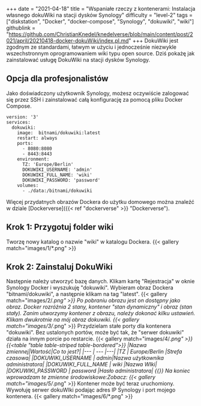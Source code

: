 +++
date = "2021-04-18"
title = "Wspaniałe rzeczy z kontenerami: Instalacja własnego dokuWiki na stacji dysków Synology"
difficulty = "level-2"
tags = ["diskstation", "Docker", "docker-compose", "Synology", "dokuwiki", "wiki"]
githublink = "https://github.com/ChristianKnedel/knedelverse/blob/main/content/post/2021/april/20210418-docker-dokuWiki/index.pl.md"
+++
DokuWiki jest zgodnym ze standardami, łatwym w użyciu i jednocześnie niezwykle wszechstronnym oprogramowaniem wiki typu open source. Dziś pokażę jak zainstalować usługę DokuWiki na stacji dysków Synology.
## Opcja dla profesjonalistów
Jako doświadczony użytkownik Synology, możesz oczywiście zalogować się przez SSH i zainstalować całą konfigurację za pomocą pliku Docker Compose.
```
version: '3'
services:
  dokuwiki:
    image:  bitnami/dokuwiki:latest
    restart: always
    ports:
      - 8080:8080
      - 8443:8443
    environment:
      TZ: 'Europe/Berlin'
      DOKUWIKI_USERNAME: 'admin'
      DOKUWIKI_FULL_NAME: 'wiki'
      DOKUWIKI_PASSWORD: 'password'
    volumes:
      - ./data:/bitnami/dokuwiki

```
Więcej przydatnych obrazów Dockera do użytku domowego można znaleźć w dziale [Dockerverse]({{< ref "dockerverse" >}} "Dockerverse").
## Krok 1: Przygotuj folder wiki
Tworzę nowy katalog o nazwie "wiki" w katalogu Dockera.
{{< gallery match="images/1/*.png" >}}

## Krok 2: Zainstaluj DokuWiki
Następnie należy utworzyć bazę danych. Klikam kartę "Rejestracja" w oknie Synology Docker i wyszukuję "dokuwiki". Wybieram obraz Dockera "bitnami/dokuwiki", a następnie klikam na tag "latest".
{{< gallery match="images/2/*.png" >}}
Po pobraniu obrazu jest on dostępny jako obraz. Docker rozróżnia 2 stany, kontener "stan dynamiczny" i obraz (stan stały). Zanim utworzymy kontener z obrazu, należy dokonać kilku ustawień. Klikam dwukrotnie na mój obraz dokuwiki.
{{< gallery match="images/3/*.png" >}}
Przydzielam stałe porty dla kontenera "dokuwiki". Bez ustalonych portów, może być tak, że "serwer dokuwiki" działa na innym porcie po restarcie.
{{< gallery match="images/4/*.png" >}}
{{<table "table table-striped table-bordered">}}
|Nazwa zmiennej|Wartość|Co to jest?|
|--- | --- |---|
|TZ	| Europe/Berlin	|Strefa czasowa|
|DOKUWIKI_USERNAME	| admin|Nazwa użytkownika administratora|
|DOKUWIKI_FULL_NAME |	wiki	|Nazwa WIki|
|DOKUWIKI_PASSWORD	| password	|Hasło administratora|
{{</table>}}
Na koniec wprowadzam te zmienne środowiskowe:Zobacz:
{{< gallery match="images/5/*.png" >}}
Kontener może być teraz uruchomiony. Wywołuję serwer dokuWIki podając adres IP Synology i port mojego kontenera.
{{< gallery match="images/6/*.png" >}}
